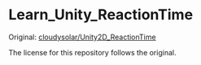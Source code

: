 # Learn_Unity_ReactionTime

Original: [cloudysolar/Unity2D_ReactionTime](https://github.com/cloudysolar/Unity2D_ReactionTime)

The license for this repository follows the original.